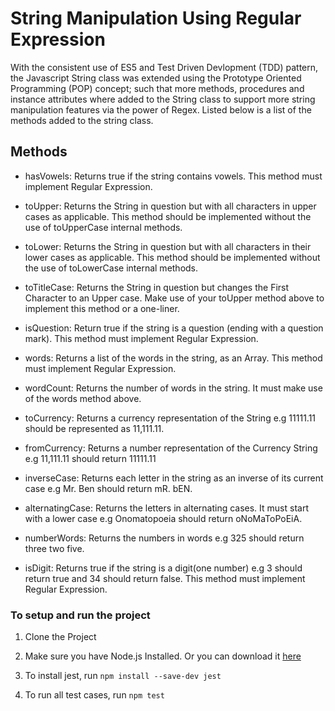 # String Manipulation Using Regular Expression
With the consistent use of ES5 and Test Driven Devlopment (TDD) pattern, the Javascript String class was extended using the Prototype Oriented Programming (POP) concept; such that more methods, procedures and instance attributes where added to the String class to support more string manipulation features via the power of Regex. Listed below is a list of the methods added to the string class.

## Methods
- hasVowels: Returns true if the string contains vowels. This method must implement Regular Expression.

- toUpper: Returns the String in question but with all characters in upper cases as applicable. This method should be implemented without the use of toUpperCase internal methods.

- toLower: Returns the String in question but with all characters in their lower cases as applicable. This method should be implemented without the use of toLowerCase internal methods.
 
- toTitleCase: Returns the String in question but changes the First Character to an Upper case. Make use of your toUpper method above to implement this method or a one-liner.

- isQuestion: Return true if the string is a question (ending with a question mark). This method must implement Regular Expression.

- words: Returns a list of the words in the string, as an Array. This method must implement Regular Expression.

- wordCount: Returns the number of words in the string. It must make use of the words method above.

- toCurrency: Returns a currency representation of the String e.g 11111.11 should be represented as 11,111.11.

- fromCurrency: Returns a number representation of the Currency String e.g 11,111.11 should return 11111.11

- inverseCase: Returns each letter in the string as an inverse of its current case e.g Mr. Ben should return mR. bEN.

- alternatingCase: Returns the letters in alternating cases. It must start with a lower case e.g Onomatopoeia should return oNoMaToPoEiA.

- numberWords: Returns the numbers in words e.g 325 should return three two five.

- isDigit: Returns true if the string is a digit(one number) e.g 3 should return true and 34 should return false. This method must implement Regular Expression.


### To setup and run the project

1. Clone the Project

2. Make sure you have Node.js Installed. Or you can download it [here](https://nodejs.org/en/download/)
              
3. To install jest, run `npm install --save-dev jest`
 
4. To run all test cases, run `npm test`

